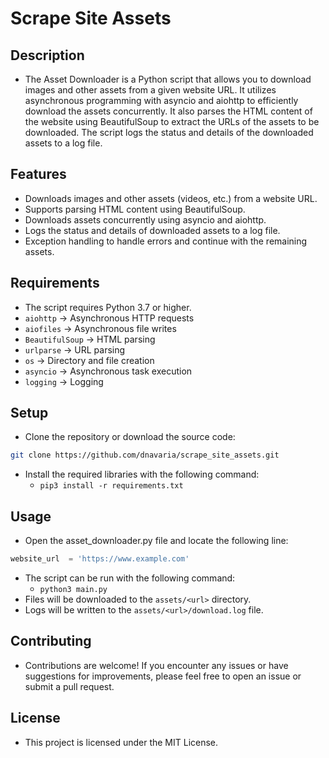 # Scrape Site Assets

## Description
- The Asset Downloader is a Python script that allows you to download images and other assets from a given website URL. It utilizes asynchronous programming with asyncio and aiohttp to efficiently download the assets concurrently. It also parses the HTML content of the website using BeautifulSoup to extract the URLs of the assets to be downloaded. The script logs the status and details of the downloaded assets to a log file.

## Features
- Downloads images and other assets (videos, etc.) from a website URL.
- Supports parsing HTML content using BeautifulSoup.
- Downloads assets concurrently using asyncio and aiohttp.
- Logs the status and details of downloaded assets to a log file.
- Exception handling to handle errors and continue with the remaining assets.

## Requirements
- The script requires Python 3.7 or higher.
- `aiohttp` -> Asynchronous HTTP requests
- `aiofiles` -> Asynchronous file writes
- `BeautifulSoup` -> HTML parsing
- `urlparse` -> URL parsing
- `os` -> Directory and file creation
- `asyncio` -> Asynchronous task execution
- `logging` -> Logging

## Setup
- Clone the repository or download the source code:
```bash
git clone https://github.com/dnavaria/scrape_site_assets.git
```
- Install the required libraries with the following command:
    - `pip3 install -r requirements.txt`

## Usage
- Open the asset_downloader.py file and locate the following line:
```python
website_url  = 'https://www.example.com'
```
- The script can be run with the following command:
    - `python3 main.py`
- Files will be downloaded to the `assets/<url>` directory.
- Logs will be written to the `assets/<url>/download.log` file.

## Contributing
- Contributions are welcome! If you encounter any issues or have suggestions for improvements, please feel free to open an issue or submit a pull request.

## License
- This project is licensed under the MIT License.